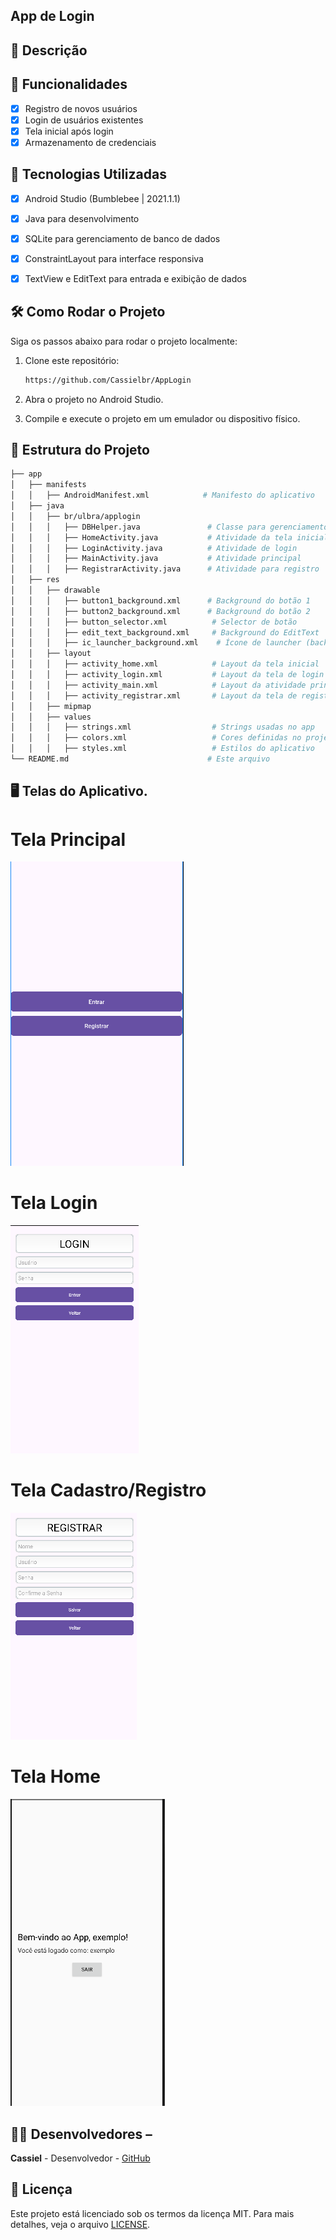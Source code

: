 ## App de Login

## 📱 Descrição

## 🔧 Funcionalidades

- [x] Registro de novos usuários
- [x] Login de usuários existentes
- [x] Tela inicial após login
- [x] Armazenamento de credenciais

## 🚀 Tecnologias Utilizadas
- [x] Android Studio (Bumblebee | 2021.1.1)
- [x] Java para desenvolvimento
- [x] SQLite para gerenciamento de banco de dados
- [x] ConstraintLayout para interface responsiva
- [x] TextView e EditText para entrada e exibição de dados


## 🛠️ Como Rodar o Projeto

Siga os passos abaixo para rodar o projeto localmente:
1. Clone este repositório:
    ```bash
    https://github.com/Cassielbr/AppLogin
    ```
    
2. Abra o projeto no Android Studio.

3. Compile e execute o projeto em um emulador ou dispositivo físico.

## 📂 Estrutura do Projeto

```bash
├── app
│   ├── manifests
│   │   ├── AndroidManifest.xml            # Manifesto do aplicativo
│   ├── java
│   │   ├── br/ulbra/applogin
│   │   │   ├── DBHelper.java               # Classe para gerenciamento do banco de dados
│   │   │   ├── HomeActivity.java           # Atividade da tela inicial
│   │   │   ├── LoginActivity.java          # Atividade de login
│   │   │   ├── MainActivity.java           # Atividade principal
│   │   │   ├── RegistrarActivity.java      # Atividade para registro
│   ├── res
│   │   ├── drawable
│   │   │   ├── button1_background.xml      # Background do botão 1
│   │   │   ├── button2_background.xml      # Background do botão 2
│   │   │   ├── button_selector.xml          # Selector de botão
│   │   │   ├── edit_text_background.xml     # Background do EditText
│   │   │   ├── ic_launcher_background.xml    # Ícone de launcher (background)
│   │   ├── layout
│   │   │   ├── activity_home.xml            # Layout da tela inicial
│   │   │   ├── activity_login.xml           # Layout da tela de login
│   │   │   ├── activity_main.xml            # Layout da atividade principal
│   │   │   ├── activity_registrar.xml       # Layout da tela de registro
│   │   ├── mipmap
│   │   ├── values
│   │   │   ├── strings.xml                  # Strings usadas no app
│   │   │   ├── colors.xml                   # Cores definidas no projeto
│   │   │   ├── styles.xml                   # Estilos do aplicativo
└── README.md                               # Este arquivo
```
 ## 🖥️ Telas do Aplicativo. 
 
# Tela Principal
![image](https://github.com/Cassielbr/AppLogin/blob/master/assets/activity_main.png)
# Tela Login
![image](https://github.com/Cassielbr/AppLogin/blob/master/assets/activity_login.png) 

# Tela Cadastro/Registro
![image](https://github.com/Cassielbr/AppLogin/blob/master/assets/activity_registrar.png)

# Tela Home
![image](https://github.com/Cassielbr/AppLogin/blob/master/assets/activity_home.png)


## 👨‍💻 Desenvolvedores – 
**Cassiel** - Desenvolvedor - [GitHub](https://github.com/Cassielbr)

## 📄 Licença 
Este projeto está licenciado sob os termos da licença MIT. Para mais detalhes, veja o arquivo [LICENSE](LICENSE).


